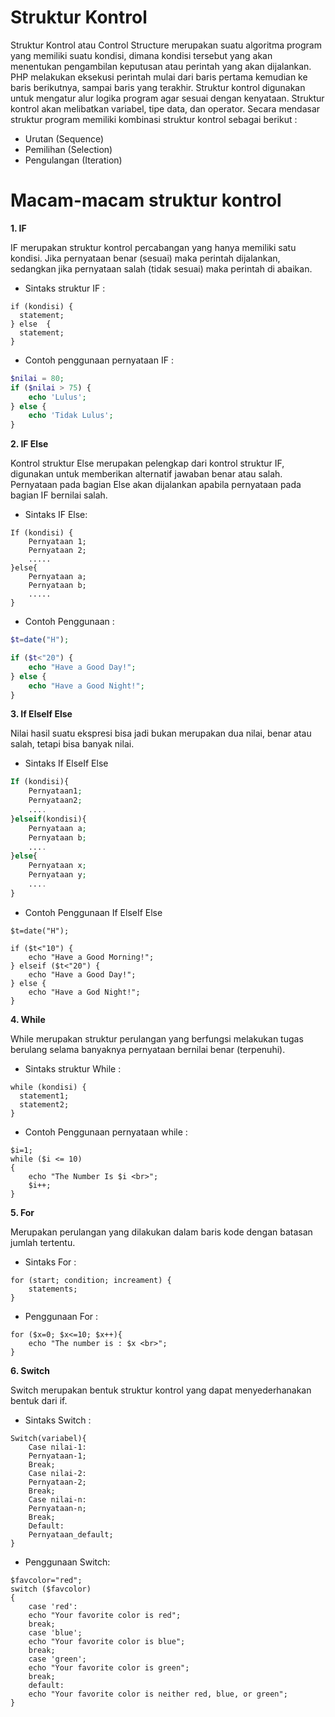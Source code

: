 # Struktur Kontrol 
Struktur Kontrol atau Control Structure merupakan suatu algoritma program yang memiliki suatu kondisi, dimana kondisi tersebut yang akan menentukan pengambilan keputusan atau perintah yang akan dijalankan.
PHP melakukan eksekusi perintah mulai dari baris pertama kemudian ke baris berikutnya, sampai baris yang terakhir. Struktur kontrol digunakan untuk mengatur alur logika program agar sesuai dengan kenyataan. Struktur kontrol akan melibatkan variabel, tipe data, dan operator. Secara mendasar struktur program memiliki kombinasi struktur kontrol sebagai berikut :
* Urutan (Sequence)
* Pemilihan (Selection)
* Pengulangan (Iteration)

# Macam-macam struktur kontrol
**1. IF**

IF merupakan struktur kontrol percabangan yang hanya memiliki satu kondisi. Jika pernyataan benar (sesuai) maka perintah dijalankan, sedangkan jika pernyataan salah (tidak sesuai) maka perintah di abaikan. 
* Sintaks struktur IF :
```pernyataan if
if (kondisi) {
  statement;
} else  {
  statement;
}
```
* Contoh penggunaan pernyataan IF :

```php
$nilai = 80;
if ($nilai > 75) {
    echo 'Lulus';
} else {
    echo 'Tidak Lulus';
}
```

**2. IF Else**

Kontrol struktur Else merupakan pelengkap dari kontrol struktur IF, digunakan untuk memberikan alternatif jawaban benar atau salah. Pernyataan pada bagian Else akan dijalankan apabila pernyataan pada bagian IF bernilai salah.

* Sintaks IF Else:
```pernyataan if else
If (kondisi) {
    Pernyataan 1;
    Pernyataan 2;
    .....
}else{
    Pernyataan a;
    Pernyataan b;
    .....
}
```

* Contoh Penggunaan : 
```php
$t=date("H");

if ($t<"20") {
    echo "Have a Good Day!";
} else {
    echo "Have a Good Night!";
}
```

**3. If ElseIf Else**

Nilai hasil suatu ekspresi bisa jadi bukan merupakan dua nilai, benar atau salah, tetapi bisa banyak nilai.
* Sintaks If ElseIf Else
```php
If (kondisi){
    Pernyataan1;
    Pernyataan2;
    ....
}elseif(kondisi){
    Pernyataan a;
    Pernyataan b;
    ....
}else{
    Pernyataan x;
    Pernyataan y;
    ....
}
```
* Contoh Penggunaan If ElseIf Else
```<?php
$t=date("H");

if ($t<"10") {
    echo "Have a Good Morning!";
} elseif ($t<"20") {
    echo "Have a Good Day!";
} else {
    echo "Have a God Night!";
}
```

**4. While**

While merupakan struktur perulangan yang berfungsi melakukan tugas berulang selama banyaknya pernyataan bernilai benar (terpenuhi). 
* Sintaks struktur While :
```sintaks while
while (kondisi) {
  statement1;
  statement2;
}
```
* Contoh Penggunaan pernyataan while :
```<?php
$i=1;
while ($i <= 10)
{
    echo "The Number Is $i <br>";
    $i++;
}
```

**5. For**

Merupakan perulangan yang dilakukan dalam baris kode dengan batasan
jumlah tertentu.
* Sintaks For : 
```<?php
for (start; condition; increament) {
    statements;
}
```
* Penggunaan For : 
```<?php
for ($x=0; $x<=10; $x++){
    echo "The number is : $x <br>";
}
```
**6. Switch**

Switch merupakan bentuk struktur kontrol yang dapat menyederhanakan bentuk dari if.
* Sintaks Switch :
```Sintaks:
Switch(variabel){
    Case nilai-1:
    Pernyataan-1;
    Break;
    Case nilai-2:
    Pernyataan-2;
    Break;
    Case nilai-n:
    Pernyataan-n;
    Break;
    Default:
    Pernyataan_default;
}
```
* Penggunaan Switch:
```<?php
$favcolor="red";
switch ($favcolor) 
{
    case 'red':
    echo "Your favorite color is red";		
    break;
    case 'blue';
    echo "Your favorite color is blue";
    break;
    case 'green';
    echo "Your favorite color is green";
    break;
    default:
    echo "Your favorite color is neither red, blue, or green";
}
```
